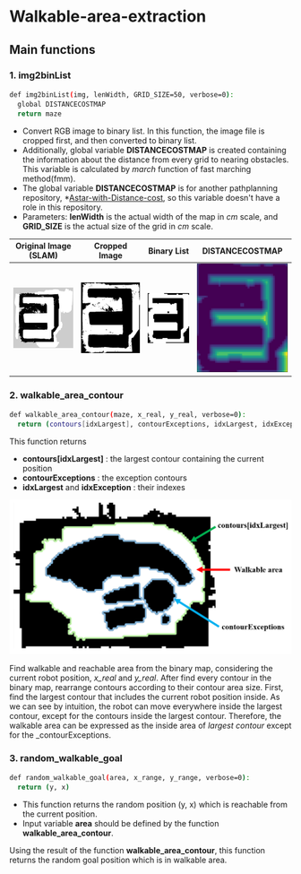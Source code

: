 # Walkable-area-extraction
## Main functions
### 1. img2binList
```bash
def img2binList(img, lenWidth, GRID_SIZE=50, verbose=0):
  global DISTANCECOSTMAP
  return maze
```
- Convert RGB image to binary list. In this function, the image file is cropped first, and then converted to binary list. 
- Additionally, global variable __DISTANCECOSTMAP__ is created containing the information about the distance from every grid to nearing obstacles. This variable is calculated by _march_ function of fast marching method(fmm).
- The global variable __DISTANCECOSTMAP__ is for another pathplanning repository, *[Astar-with-Distance-cost](https://github.com/SeunghyunLim/Astar-with-Distance-cost), so this variable doesn't have a role in this repository.
- Parameters: __lenWidth__ is the actual width of the map in _cm_ scale, and __GRID_SIZE__ is the actual size of the grid in _cm_ scale.

| Original Image (SLAM) | Cropped Image | Binary List | DISTANCECOSTMAP |
|---|---|---|---|
|![a](https://github.com/SeunghyunLim/Walkable-area-extraction/blob/master/img/original_map_image.png)|![a](https://github.com/SeunghyunLim/Walkable-area-extraction/blob/master/img/cropped_map_image.png)|![a](https://github.com/SeunghyunLim/Walkable-area-extraction/blob/master/img/cropped_binary_list.png)|![a](https://github.com/SeunghyunLim/Walkable-area-extraction/blob/master/img/DISTANCECOSTMAP.png)|


### 2. walkable_area_contour
```bash
def walkable_area_contour(maze, x_real, y_real, verbose=0):
  return (contours[idxLargest], contourExceptions, idxLargest, idxException)
```
This function returns 
- __contours[idxLargest]__ : the largest contour containing the current position
- __contourExceptions__ : the exception contours
- __idxLargest__ and __idxException__ : their indexes

<center><img src="https://github.com/SeunghyunLim/Walkable-area-extraction/blob/master/img/contours_example.PNG" alt="drawing" width="980"/></center>

Find walkable and reachable area from the binary map, considering the current robot position, _x_real_ and _y_real_. 
After find every contour in the binary map, rearrange contours according to their contour area size. 
First, find the largest contour that includes the current robot position inside.
As we can see by intuition, the robot can move everywhere inside the largest contour, except for the contours inside the largest contour.
Therefore, the walkable area can be expressed as the inside area of _largest contour_ except for the _contourExceptions.


### 3. random_walkable_goal
```bash
def random_walkable_goal(area, x_range, y_range, verbose=0):
  return (y, x)
```
- This function returns the random position (y, x) which is reachable from the current position. 
- Input variable __area__ should be defined by the function __walkable_area_contour__.

Using the result of the function __walkable_area_contour__, this function returns the random goal position which is in walkable area.
